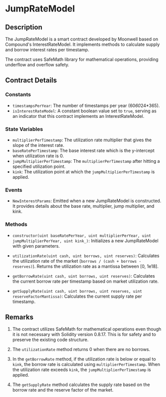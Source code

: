 # JumpRateModel

## Description
The JumpRateModel is a smart contract developed by Moonwell based on Compound's InterestRateModel. It implements methods to calculate supply and borrow interest rates per timestamp. 

The contract uses SafeMath library for mathematical operations, providing underflow and overflow safety.

## Contract Details

### Constants

- `timestampsPerYear`: The number of timestamps per year (60*60*24*365).
- `isInterestRateModel`: A constant boolean value set to `true`, serving as an indicator that this contract implements an InterestRateModel.

### State Variables

- `multiplierPerTimestamp`: The utilization rate multiplier that gives the slope of the interest rate.
- `baseRatePerTimestamp`: The base interest rate which is the y-intercept when utilization rate is 0.
- `jumpMultiplierPerTimestamp`: The `multiplierPerTimestamp` after hitting a specified utilization point.
- `kink`: The utilization point at which the `jumpMultiplierPerTimestamp` is applied.

### Events

- `NewInterestParams`: Emitted when a new JumpRateModel is constructed. It provides details about the base rate, multiplier, jump multiplier, and kink.

### Methods

- `constructor(uint baseRatePerYear, uint multiplierPerYear, uint jumpMultiplierPerYear, uint kink_)`: Initializes a new JumpRateModel with given parameters. 

- `utilizationRate(uint cash, uint borrows, uint reserves)`: Calculates the utilization rate of the market (`borrows / (cash + borrows - reserves)`). Returns the utilization rate as a mantissa between [0, 1e18].

- `getBorrowRate(uint cash, uint borrows, uint reserves)`: Calculates the current borrow rate per timestamp based on market utilization rate.

- `getSupplyRate(uint cash, uint borrows, uint reserves, uint reserveFactorMantissa)`: Calculates the current supply rate per timestamp.

## Remarks

1. The contract utilizes SafeMath for mathematical operations even though it is not necessary with Solidity version 0.8.17. This is for safety and to preserve the existing code structure.

2. The `utilizationRate` method returns 0 when there are no borrows. 

3. In the `getBorrowRate` method, if the utilization rate is below or equal to `kink`, the borrow rate is calculated using `multiplierPerTimestamp`. When the utilization rate exceeds `kink`, the `jumpMultiplierPerTimestamp` is applied.

4. The `getSupplyRate` method calculates the supply rate based on the borrow rate and the reserve factor of the market.